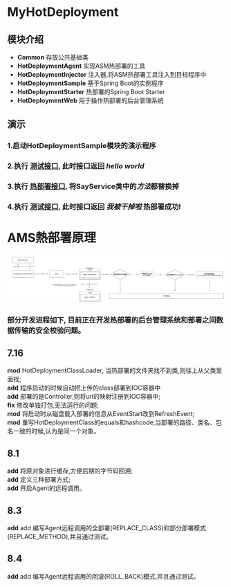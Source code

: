 # MyHotDeployment
## 模块介绍
<ul>
    <li><strong>Common</strong> 存放公共基础类</li>
    <li><strong>HotDeploymentAgent</strong> 实现ASM热部署的工具</li>
    <li><strong>HotDeploymentInjector</strong> 注入器,将ASM热部署工具注入到目标程序中</li>
    <li><strong>HotDeploymentSample</strong> 基于Spring Boot的实例程序</li>
    <li><strong>HotDeploymentStarter</strong> 热部署的Spring Boot Starter</li>
    <li><strong>HotDeploymentWeb</strong> 用于操作热部署的后台管理系统</li>
</ul>

## 演示

### 1.启动HotDeploymentSample模块的演示程序
### 2.执行 [测试接口](http://localhost:8080/say), 此时接口返回 <i>hello world</i>
### 3.执行 [热部署接口](http://localhost:8080/deploy), 将SayService类中的<i>方法</i>都替换掉
### 4.执行 [测试接口](http://localhost:8080/say), 此时接口返回 <i>我被干掉啦</i> 热部署成功!

<h1>AMS熱部署原理</h1>
<img src="./img/流程图 (3).png">


### 部分开发进程如下, 目前正在开发热部署的后台管理系统和部署之间数据传输的安全校验问题。

## 7.16
**mod** HotDeploymentClassLoader, 当热部署的文件夹找不到类,则往上从父类里面找;<br>
**add** 程序启动的时候自动把上传的class部署到IOC容器中<br>
**add** 部署的是Controller,则将url的映射注册到IOC容器中;<br>
**fix** 修改单独打包,无法运行的问题;<br>
**mod** 将启动时从磁盘载入部署的信息从EventStart改到RefreshEvent;<br>
**mod** 重写HotDeploymentClass的equals和hashcode,当部署的路径、类名、包名一致的时候,认为是同一个对象。<br>

## 8.1
**add** 将原对象进行缓存,方便后期的字节码回溯;<br>
**add** 定义三种部署方式;<br>
**add** 开启Agent的远程调用。<br>

## 8.3
**add** add 编写Agent远程调用的全部署(REPLACE_CLASS)和部分部署模式(REPLACE_METHOD),并且通过测试。<br>

## 8.4
**add** add 编写Agent远程调用的回滚(ROLL_BACK)模式,并且通过测试。<br>